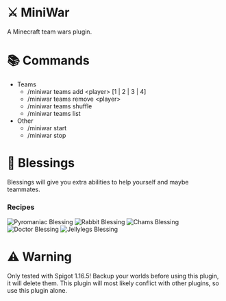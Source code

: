# ⚔️ MiniWar
A Minecraft team wars plugin.

# 📚 Commands
- Teams
  - /miniwar teams add \<player\> [1 | 2 | 3 | 4]
  - /miniwar teams remove \<player\>
  - /miniwar teams shuffle
  - /miniwar teams list
- Other
  - /miniwar start
  - /miniwar stop

# 📜 Blessings
Blessings will give you extra abilities to help yourself and maybe teammates. 
### Recipes
![Pyromaniac Blessing](https://cdn.discordapp.com/attachments/832707026441863189/832832213468315688/oEDqUAe.png)
![Rabbit Blessing](https://cdn.discordapp.com/attachments/832707026441863189/832832230774013972/0I09C38.png)
![Chams Blessing](https://cdn.discordapp.com/attachments/832707026441863189/832832245727100928/MQMK44a.png)
![Doctor Blessing](https://cdn.discordapp.com/attachments/832707026441863189/832832262138626048/AFRCK8F.png)
![Jellylegs Blessing](https://cdn.discordapp.com/attachments/832707026441863189/832832281353781318/ElvZ2Ke.png)

# ⚠️ Warning
Only tested with Spigot 1.16.5! Backup your worlds before using this plugin, it will delete them. This plugin will most likely conflict with other plugins, so use this plugin alone.
